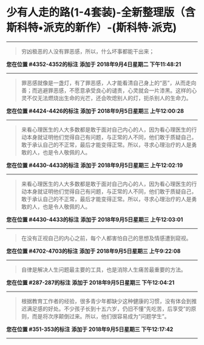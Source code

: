 # 少有人走的路(1-4套装)-全新整理版（含斯科特•派克的新作）-(斯科特·派克)

---

> 穷凶极恶的人没有罪恶感，所以，什么坏事都能干出来；

**您在位置 #4352-4352的标注** **添加于 2018年9月4日星期二 下午11:48:21**

---

> 罪恶感就像是一盏灯，有了罪恶感，人才能看清自己身上的“恶”，从而走向善；而逃避罪恶感，不愿意承受良心的谴责，心灵就会一片漆黑。这样的心灵不仅无法燃烧出生命的光芒，还会吹熄别人的灯，扼杀别人的生命力。

**您在位置 #4424-4426的标注** **添加于 2018年9月5日星期三 上午12:00:28**

---

> 来看心理医生的人大多数都是敢于面对自己内心的人，因为看心理医生的行动本身就证明他们觉得自己有问题，与正常的人不同，他们敢于质疑自己，敢于承认自己的不正常，最后才能变得正常。所以，寻求心理治疗的人是勇敢的人，也是令人敬佩的人。

**您在位置 #4430-4433的标注** **添加于 2018年9月5日星期三 上午12:02:19**

---

> 来看心理医生的人大多数都是敢于面对自己内心的人，因为看心理医生的行动本身就证明他们觉得自己有问题，与正常的人不同，他们敢于质疑自己，敢于承认自己的不正常，最后才能变得正常。所以，寻求心理治疗的人是勇敢的人，也是令人敬佩的人。

**您在位置 #4430-4433的标注** **添加于 2018年9月5日星期三 上午12:03:01**

---

> 在没有正视自己的内心之前，每个人都害怕自己的思想及情感遭到窥视。

**您在位置 #4702-4703的标注** **添加于 2018年9月5日星期三 上午9:22:08**

---

> 自律是解决人生问题最主要的工具，也是消除人生痛苦最重要的方法。

**您在位置 #287-287的标注** **添加于 2018年9月5日星期三 下午12:04:21**

---

> 根据教育工作者的经验，很多青少年都缺少这种健康的习惯，没有体会到推迟满足感的好处。不少孩子长到十五六岁，仍旧不懂“先吃苦，后享受”的原则，而是将次序颠倒过来。所以，他们很容易成为“问题学生”。

**您在位置 #351-353的标注** **添加于 2018年9月5日星期三 下午12:17:42**

---

